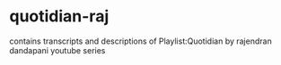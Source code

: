 # quotidian-raj
contains transcripts and descriptions of Playlist:Quotidian by rajendran dandapani youtube series
